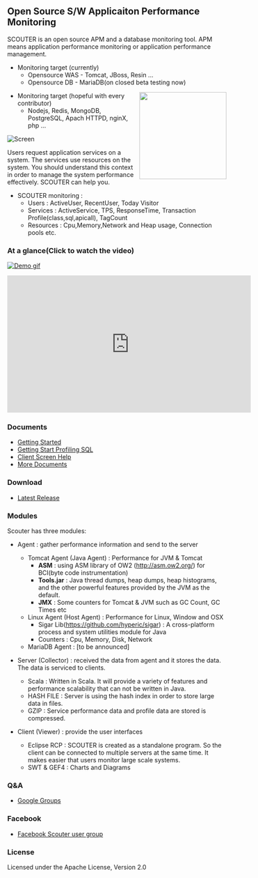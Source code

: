## Open Source S/W Applicaiton Performance Monitoring

SCOUTER is an open source APM and a database monitoring tool.
APM means application performance monitoring or application performance management.
 - Monitoring target (currently)
   - Opensource WAS - Tomcat, JBoss, Resin ...  
   - Opensource DB - MariaDB(on closed beta testing now)

<img src="https://raw.githubusercontent.com/scouter-project/scouter/master/scouter.client/gallery/scouter-logo-full4_blue_transp_all.png" width="200" align="right">

 - Monitoring target (hopeful with every contributor)
   - Nodejs, Redis, MongoDB, PostgreSQL, Apach HTTPD, nginX, php ...

![Screen](https://github.com/scouter-project/scouter-help/blob/master/misc/screen/dash1.png)

Users request application services on a system. 
The services use resources on the system.
You should understand this context in order to manage the system  performance effectively.
SCOUTER can help you.

- SCOUTER monitoring :
  - Users : ActiveUser, RecentUser, Today Visitor
  - Services : ActiveService, TPS, ResponseTime, Transaction Profile(class,sql,apicall), TagCount 
  - Resources : Cpu,Memory,Network and Heap usage, Connection pools etc.

### At a glance(Click to watch the video)
[![Demo gif](https://j.gifs.com/yDqbAa.gif)](https://youtu.be/iuArTzsD7Ws)

<iframe width="560" height="315" src="https://www.youtube.com/embed/iuArTzsD7Ws" frameborder="0" allowfullscreen></iframe>

### Documents
 - [Getting Started](../../wiki/Getting-Started)
 - [Getting Start Profiling SQL](../../wiki/Getting-Start-Profile-SQL) 
 - [Client Screen Help](../../wiki/How-To-Use-Client) 
 - [More Documents](../../wiki/)

### Download
 - [Latest Release](https://github.com/scouter-project/scouter/releases/)

### Modules
Scouter has three modules:

- Agent : gather performance information and send  to the server
  - Tomcat Agent (Java Agent) : Performance for JVM & Tomcat 
     - **ASM** :  using ASM library of OW2  (http://asm.ow2.org/) for BCI(byte code instrumentation)
     - **Tools.jar** : Java thread dumps, heap dumps, heap histograms, and the other powerful features provided by the JVM as the default.
     - **JMX** :  Some counters for Tomcat & JVM such as GC Count, GC Times etc 
  - Linux Agent (Host Agent) : Performance for Linux, Window and OSX
     - Sigar Lib(https://github.com/hyperic/sigar) : A cross-platform process and system utilities module for Java
     - Counters : Cpu, Memory, Disk, Network
  -  MariaDB Agent : [to be announced]

- Server (Collector) : received the data from agent and it stores the data. The data is serviced to clients.
  - Scala : Written in Scala. It will provide a variety of features and performance scalability that can not be written in Java.
  - HASH FILE : Server is using the hash index in order to store large data in files.
  - GZIP : Service performance data and profile data are stored is compressed.

- Client (Viewer) : provide the user interfaces
  - Eclipse RCP : SCOUTER is created as a standalone program. So the client can be connected to multiple servers at the same time. It makes easier that users monitor large scale systems.
  - SWT & GEF4 : Charts and Diagrams

### Q&A
 - [Google Groups](https://groups.google.com/forum/#!forum/scouter-project)

### Facebook
 - [Facebook Scouter user group](https://www.facebook.com/groups/1525329794448529/)

### License
Licensed under the Apache License, Version 2.0
<br>
<br>
<br>


